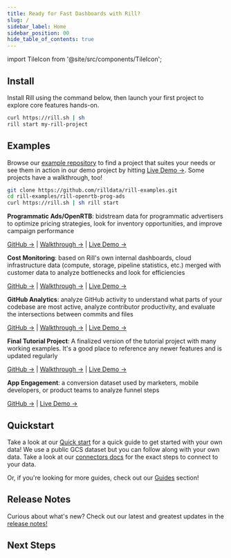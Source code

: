```yaml
---
title: Ready for Fast Dashboards with Rill?
slug: /
sidebar_label: Home
sidebar_position: 00
hide_table_of_contents: true
---
```


import TileIcon from '@site/src/components/TileIcon';

## Install 
Install Rill using the command below, then launch your first project to explore core features hands-on.

```bash
curl https://rill.sh | sh
rill start my-rill-project
```

<!-- <img src = 'https://storage.googleapis.com/prod-cdn.rilldata.com/docs/rill_hero.gif' class='rounded-gif' />
<br /> -->

##  Examples

Browse our [example repository](https://github.com/rilldata/rill-examples/) to find a project that suites your needs or see them in action in our demo project by hitting [Live Demo →](https://ui.rilldata.com/demo). Some projects have a walkthrough, too! 

```bash
git clone https://github.com/rilldata/rill-examples.git
cd rill-examples/rill-openrtb-prog-ads
curl https://rill.sh | sh rill start
```


  **Programmatic Ads/OpenRTB**: bidstream data for programmatic advertisers to optimize pricing strategies, look for inventory opportunities, and improve campaign performance
  
  [GitHub →](https://github.com/rilldata/rill-examples/tree/main/rill-openrtb-prog-ads) | [Walkthrough →](/guides/openrtb-analytics) | [Live Demo →](https://ui.rilldata.com/demo/rill-openrtb-prog-ads)


  **Cost Monitoring**: based on Rill's own internal dashboards, cloud infrastructure data (compute, storage, pipeline statistics, etc.) merged with customer data to analyze bottlenecks and look for efficiencies

  [GitHub →](https://github.com/rilldata/rill-examples/tree/main/rill-cost-monitoring) | [Walkthrough →](/guides/cost-monitoring-analytics) | [Live Demo →](https://ui.rilldata.com/demo/rill-cost-monitoring)


  **GitHub Analytics**: analyze GitHub activity to understand what parts of your codebase are most active, analyze contributor productivity, and evaluate the intersections between commits and files

  [GitHub →](https://github.com/rilldata/rill-examples/tree/main/rill-github-analytics) | [Walkthrough →](/guides/github-analytics) | [Live Demo →](https://ui.rilldata.com/demo/rill-github-analytics)


  **Final Tutorial Project**: A finalized version of the tutorial project with many working examples. It's a good place to reference any newer features and is updated regularly

  [GitHub →](https://github.com/rilldata/rill-examples/tree/main/my-rill-tutorial) | [Walkthrough →](/guides/rill-basics/launch) | [Live Demo →](https://ui.rilldata.com/demo/my-rill-tutorial)
  

  **App Engagement**: a conversion dataset used by marketers, mobile developers, or product teams to analyze funnel steps

  [GitHub →](https://github.com/rilldata/rill-examples/tree/main/rill-app-engagement) | [Live Demo →](https://ui.rilldata.com/demo/rill-app-engagement)



## Quickstart

Take a look at our [Quick start](get-started/get-started.md) for a quick guide to get started with your own data! We use a public GCS dataset but you can follow along with your own data. Take a look at our [connectors docs](/reference/connectors/) for the exact steps to connect to your data.

Or, if you're looking for more guides, check out our [Guides](/guides/) section!



## Release Notes

Curious about what's new? Check out our latest and greatest updates in the [release notes!](https://docs.rilldata.com/notes)



## Next Steps

<div className="tile-icon-grid">
<TileIcon
  header="Connect Sources"
  content="Connect to your data sources and start ingesting data into Rill for analysis."
  link="/reference/connectors/"
/>
<TileIcon
  header="Last Mile ETL"
  content="Transform and prepare your data with Rill's powerful ETL capabilities."
  link="/build/models/"
/>
<TileIcon
  header="Create Metrics Layer"
  content="Build a metrics layer to define key business metrics and KPIs."
  link="/build/metrics-view/"
/>
<TileIcon
  header="Explore Data"
  content="Use Rill's interactive data exploration tools to discover insights."
  link="/explore/dashboard-101"
/>
<TileIcon
  header="Embed Dashboard"
  content="Embed Rill dashboards into your applications and workflows."
  link="/integrate/embedding/"
/>
<TileIcon
  header="Manage Users"
  content="Set up user management and access controls for your Rill projects."
  link="/manage/user-management/"
/>
<TileIcon
  header="Deploy to Cloud"
  content="Deploy your Rill project to production and share with your team."
  link="/deploy/deploy-dashboard/"
/>
<TileIcon
  header="See Demo Project"
  content="Explore our demo projects to see Rill in action with real data."
  link="https://ui.rilldata.com/demo"
  target="_blank"
  rel="noopener noreferrer"
/>
</div>